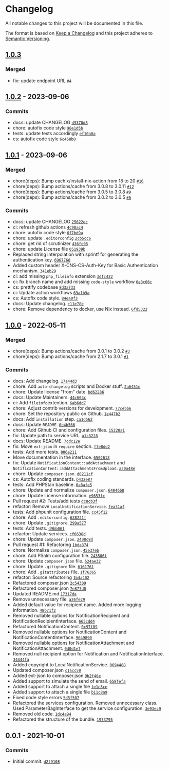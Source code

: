# Changelog

All notable changes to this project will be documented in this file.

The format is based on [Keep a Changelog](https://keepachangelog.com/en/1.0.0/)
and this project adheres to [Semantic Versioning](https://semver.org/spec/v2.0.0.html).

## [1.0.3](https://github.com/ecphp/cns-client-bundle/compare/1.0.2...1.0.3)

### Merged

- fix: update endpoint URL [`#4`](https://github.com/ecphp/cns-client-bundle/pull/4)

## [1.0.2](https://github.com/ecphp/cns-client-bundle/compare/1.0.1...1.0.2) - 2023-09-06

### Commits

- docs: update CHANGELOG [`d9378d8`](https://github.com/ecphp/cns-client-bundle/commit/d9378d83469f472c6251d93202cb770c8e8ebc46)
- chore: autofix code style [`98e1d5b`](https://github.com/ecphp/cns-client-bundle/commit/98e1d5b01d0f940b0cbef9940b7cefc6addc9af6)
- tests: update tests accordingly [`ef10a0a`](https://github.com/ecphp/cns-client-bundle/commit/ef10a0a1ca9b6ddfa5c0f5e0b2dc442fdeb39189)
- cs: autofix code style [`6c468b0`](https://github.com/ecphp/cns-client-bundle/commit/6c468b0c5aec9d8b9cfa74f6f0a21f397df7bee0)

## [1.0.1](https://github.com/ecphp/cns-client-bundle/compare/1.0.0...1.0.1) - 2023-09-06

### Merged

- chore(deps): Bump cachix/install-nix-action from 18 to 20 [`#16`](https://github.com/ecphp/cns-client-bundle/pull/16)
- chore(deps): Bump actions/cache from 3.0.8 to 3.0.11 [`#12`](https://github.com/ecphp/cns-client-bundle/pull/12)
- chore(deps): Bump actions/cache from 3.0.5 to 3.0.8 [`#9`](https://github.com/ecphp/cns-client-bundle/pull/9)
- chore(deps): Bump actions/cache from 3.0.2 to 3.0.5 [`#6`](https://github.com/ecphp/cns-client-bundle/pull/6)

### Commits

- docs: update CHANGELOG [`25622ec`](https://github.com/ecphp/cns-client-bundle/commit/25622ec6006c46b535dbce8672e9640f641b70c5)
- ci: refresh github actions [`4c98ac4`](https://github.com/ecphp/cns-client-bundle/commit/4c98ac4ca6b6871ba58f04081b6e801b0cc103d3)
- chore: autofix code style [`6f7bd9a`](https://github.com/ecphp/cns-client-bundle/commit/6f7bd9a1f12cfb0bcb823bb1b7ea79dcc2f54319)
- chore: update `.editorconfig` [`2cb5cc6`](https://github.com/ecphp/cns-client-bundle/commit/2cb5cc65400395632084b49c44fb008786e84852)
- chore: get rid of scrutinizer [`436fc05`](https://github.com/ecphp/cns-client-bundle/commit/436fc054ed969ae9f6c65ae29f6fb4a5d7c2d77a)
- chore: update License file [`051939b`](https://github.com/ecphp/cns-client-bundle/commit/051939b544319056244d27da927ac7ecbfeb50a8)
- Replaced string interpolation with sprintf for generating the authentication key. [`6967768`](https://github.com/ecphp/cns-client-bundle/commit/6967768a1e4e9c92312e510fcd4e7946cdc4b574)
- Added custom header X-CNS-CS-Auth-Key for Basic Authentication mechanism. [`341eb29`](https://github.com/ecphp/cns-client-bundle/commit/341eb29f1c1b4cc368e74d86d15c26e62d8409b0)
- ci: add missing `php_fileinfo` extension [`3dfc422`](https://github.com/ecphp/cns-client-bundle/commit/3dfc422f82e674255f948f6541045bc3f3641355)
- ci: fix branch name and add missing `code-style` workflow [`0e3c06c`](https://github.com/ecphp/cns-client-bundle/commit/0e3c06c549756adff65fbcc58196e76162733cd8)
- cs: prettify codebase [`8d3a733`](https://github.com/ecphp/cns-client-bundle/commit/8d3a7334a69991cd37b49b6b4383c679594d1451)
- ci: Update action workflows [`69a1b9a`](https://github.com/ecphp/cns-client-bundle/commit/69a1b9a968629db325b9e8de5819ec4414bbec91)
- cs: Autofix code style. [`84ea0f3`](https://github.com/ecphp/cns-client-bundle/commit/84ea0f31a4e4178f325d6d0b12da217605ba8ca2)
- docs: Update changelog. [`c11e78e`](https://github.com/ecphp/cns-client-bundle/commit/c11e78e90879840d34349ce73a1a954c82ecc99d)
- chore: Remove dependency to docker, use Nix instead. [`6fd5322`](https://github.com/ecphp/cns-client-bundle/commit/6fd532282f1e26cb4d7923be7233f10967c98ab9)

## [1.0.0](https://github.com/ecphp/cns-client-bundle/compare/0.0.1...1.0.0) - 2022-05-11

### Merged

- chore(deps): Bump actions/cache from 3.0.1 to 3.0.2 [`#3`](https://github.com/ecphp/cns-client-bundle/pull/3)
- chore(deps): Bump actions/cache from 2.1.7 to 3.0.1 [`#1`](https://github.com/ecphp/cns-client-bundle/pull/1)

### Commits

- docs: Add changelog. [`17a44d3`](https://github.com/ecphp/cns-client-bundle/commit/17a44d3823cfadee6b61bd6304acc5b78e341ac2)
- chore: Add `auto-changelog` scripts and Docker stuff. [`2a6451e`](https://github.com/ecphp/cns-client-bundle/commit/2a6451e29afa085a492d10f809c9fd5d7feb7255)
- chore: Update license "from" date. [`bd62286`](https://github.com/ecphp/cns-client-bundle/commit/bd6228647b9ca233796417063033bca9a4108861)
- docs: Update Maintainers. [`44c664c`](https://github.com/ecphp/cns-client-bundle/commit/44c664cbe59a815684b84f405ab2262d6f5c2773)
- ci: Add `fileinfo`extention. [`6ab6dd7`](https://github.com/ecphp/cns-client-bundle/commit/6ab6dd7dac0c201d3d55be15227f642b39ba72c9)
- chore: Adjust contrib versions for development. [`77cebb6`](https://github.com/ecphp/cns-client-bundle/commit/77cebb6f74fc775ca5bb2730b4df0b091318a9ce)
- chore: Set the repository public on Github. [`1e447b2`](https://github.com/ecphp/cns-client-bundle/commit/1e447b2b4315e15c628e78357ffae7a4fce0f204)
- docs: Add `installation` step. [`ca1d562`](https://github.com/ecphp/cns-client-bundle/commit/ca1d5623fb65fcc16a2321d8e70c4ea170ebfab0)
- docs: Update `README`. [`0e4b566`](https://github.com/ecphp/cns-client-bundle/commit/0e4b566288e0ed1a2d98f4ddbc29bb612bb76bdc)
- chore: Add Github CI and configuration files. [`15228a1`](https://github.com/ecphp/cns-client-bundle/commit/15228a188cec8ac5e3b07ab759a10f854f0c8744)
- fix: Update path to service URL. [`a1c8228`](https://github.com/ecphp/cns-client-bundle/commit/a1c8228908891b8804bfbd8a6835d45065f65a76)
- docs: Update README. [`7cdc12e`](https://github.com/ecphp/cns-client-bundle/commit/7cdc12e4cff63db3172e22c7fda773d24f647f9d)
- fix: Move `ext-json` in `require` section. [`f7e8dd2`](https://github.com/ecphp/cns-client-bundle/commit/f7e8dd27ab6579f3831d0d1876a348e394ea425d)
- tests: Add more tests. [`806e211`](https://github.com/ecphp/cns-client-bundle/commit/806e211f3b25fb2ebc206920e53fd8df20a4f3a8)
- Move documentation in the interface. [`6502613`](https://github.com/ecphp/cns-client-bundle/commit/65026137025930c3de0aad357b02747914717d6a)
- fix: Update `NotificationContent::addAttachment` and `NotificationContent::addAttachmentsFromUpload`. [`a30a48e`](https://github.com/ecphp/cns-client-bundle/commit/a30a48e181687655bc06f603be3375c0bb9762a0)
- chore: Update `composer.json`. [`d0211cf`](https://github.com/ecphp/cns-client-bundle/commit/d0211cf76ffd15faa6cf7961b1cf604113c4e9ff)
- cs: Autofix coding standards. [`b432e87`](https://github.com/ecphp/cns-client-bundle/commit/b432e87e7e5797d2f5d3578211afff47961b8c32)
- tests: Add PHPStan baseline. [`0a8afe5`](https://github.com/ecphp/cns-client-bundle/commit/0a8afe5baf9a4ab1fb8de8520d98cf2517e4290d)
- chore: Update and normalize `composer.json`. [`64046b8`](https://github.com/ecphp/cns-client-bundle/commit/64046b8d8a8aada56821d5c6cf864418228b84d9)
- chore: Update License information. [`e9653fc`](https://github.com/ecphp/cns-client-bundle/commit/e9653fc40f019e9f76c270e927edc0d487747094)
- Pull request #2: Tests/add tests [`dc8cb3f`](https://github.com/ecphp/cns-client-bundle/commit/dc8cb3f4ff1748ed5a050c2f7e2b141e6cb1f354)
- refactor: Remove `LocalNotificationService`. [`fea31af`](https://github.com/ecphp/cns-client-bundle/commit/fea31afc01f54e96b79970e847fd890a8cf25a2d)
- tests: Add phpunit configuration file. [`cc45f12`](https://github.com/ecphp/cns-client-bundle/commit/cc45f1210192ed26b6a563a2fb12b9bec089cf81)
- chore: Add `.editorconfig`. [`638221f`](https://github.com/ecphp/cns-client-bundle/commit/638221fdf90e30e9c973cc4a2162cab429845e74)
- chore: Update `.gitignore`. [`299a577`](https://github.com/ecphp/cns-client-bundle/commit/299a5773728527ea384b0cfd4e34aee91d45ef05)
- tests: Add tests. [`d9bb061`](https://github.com/ecphp/cns-client-bundle/commit/d9bb061a6e57a7357221272146dcd5084cc3e402)
- refactor: Update services. [`cf6638d`](https://github.com/ecphp/cns-client-bundle/commit/cf6638d35cc3cbb0441382cfec63c16cf75b2014)
- chore: Update `composer.json`. [`2408c8d`](https://github.com/ecphp/cns-client-bundle/commit/2408c8d4f1cd72fd52388ef1be57f625363522ba)
- Pull request #1: Refactoring [`1bda374`](https://github.com/ecphp/cns-client-bundle/commit/1bda37496965e21b00eb1ca4fa31f106d88398f8)
- chore: Normalize `composer.json`. [`45e37eb`](https://github.com/ecphp/cns-client-bundle/commit/45e37eb113c17fbe0a3b74817c257cea529bc400)
- chore: Add PSalm configuration file. [`243586f`](https://github.com/ecphp/cns-client-bundle/commit/243586faeb55a2a87010b3a93341615f78ec5cd3)
- chore: Update `composer.json` file. [`524ae32`](https://github.com/ecphp/cns-client-bundle/commit/524ae32f46f5552375d8d83712a2edb565289237)
- chore: Update `.gitignore` file. [`6161761`](https://github.com/ecphp/cns-client-bundle/commit/6161761c200956a66d8c60e6d065203efad14aac)
- chore: Add `.gitattributes` file. [`1f76365`](https://github.com/ecphp/cns-client-bundle/commit/1f763652dc0126a042159fdf031b9e4e473f24d4)
- refactor: Source refactoring [`1b4a402`](https://github.com/ecphp/cns-client-bundle/commit/1b4a402cdbf549a0aeb787d5225296f6cd18523e)
- Refactored composer.json [`2c54309`](https://github.com/ecphp/cns-client-bundle/commit/2c543090936e703601dfe320ae6748fc696d25c9)
- Refactored composer.json [`7e877d0`](https://github.com/ecphp/cns-client-bundle/commit/7e877d06c2b316242dd7f95ff60609769e01598e)
- Updated README.md [`17317da`](https://github.com/ecphp/cns-client-bundle/commit/17317da9e474c03bfdf538ebd11d1dc5704a7557)
- Remove unnecessary file. [`a26fe29`](https://github.com/ecphp/cns-client-bundle/commit/a26fe2985e27cc275a7329d76111ff5d5dfb744e)
- Added default value for recipient name. Added more logging information. [`48b71f2`](https://github.com/ecphp/cns-client-bundle/commit/48b71f212e2e4de12af27f0a9c2e97691100f4b2)
- Removed nullable options for NotificationRecipient and NotificationRecipientInterface. [`665cdd4`](https://github.com/ecphp/cns-client-bundle/commit/665cdd4c192a9a8b4ccc92b324d475c3eec48b78)
- Refactored NotificationContent. [`0c97f09`](https://github.com/ecphp/cns-client-bundle/commit/0c97f09c17828396c0c29f6984f7bcb3068e61c3)
- Removed nullable options for NotificationContent and NotificationContentInterface. [`9049890`](https://github.com/ecphp/cns-client-bundle/commit/9049890a400288684cc4bee6f468b3e75d9baa34)
- Removed nullable options for NotificationAttachment and NotificationAttachment. [`0d0d1e7`](https://github.com/ecphp/cns-client-bundle/commit/0d0d1e77a56b9cea18f77ea78a962713a156b9b7)
- Removed null recipient option for Notification and NotificationInterface. [`34444fa`](https://github.com/ecphp/cns-client-bundle/commit/34444fa25b8fb5d1d5c90eb428c078b78eb3e9dd)
- Added copyright to LocalNotificationService. [`0694488`](https://github.com/ecphp/cns-client-bundle/commit/0694488a988079a6c7d79b07dad979852d86b34a)
- Updated composer.json [`c1acc50`](https://github.com/ecphp/cns-client-bundle/commit/c1acc50bac4523cd0ef59dadfb342baaf4f3cad7)
- Added ext-json to composer.json [`9b2f46e`](https://github.com/ecphp/cns-client-bundle/commit/9b2f46e24a4c07e789fbe8865a7803c9ca371402)
- Added support to simulate the send of email. [`658fefa`](https://github.com/ecphp/cns-client-bundle/commit/658fefa0804051f383f14a02e362b06b9c468282)
- Added support to attach a single file [`fe1e5ce`](https://github.com/ecphp/cns-client-bundle/commit/fe1e5cee6805f1477613f767b2c5e3630edcf6ce)
- Added support to attach a single file [`b11c8a9`](https://github.com/ecphp/cns-client-bundle/commit/b11c8a9e55c55f491d0d9d17f7b81880361b425d)
- Fixed code style errors [`5d5f507`](https://github.com/ecphp/cns-client-bundle/commit/5d5f50779c00b7abc872d8d6b7aa26067cc9651e)
- Refactored the services configuration. Removed unnecessary class. Used ParameterBagInterface to get the service configuration. [`3e93ec9`](https://github.com/ecphp/cns-client-bundle/commit/3e93ec9718914773354a7be14f6c40cf8cdddd78)
- Removed old code. [`1dc4a94`](https://github.com/ecphp/cns-client-bundle/commit/1dc4a947749a095f66bce02a0d411b854379b847)
- Refactored the structure of the bundle. [`1973795`](https://github.com/ecphp/cns-client-bundle/commit/1973795a50ff96a64d026a5cc9f28a7b0dc43ac9)

## 0.0.1 - 2021-10-01

### Commits

- Initial commit. [`d2f9108`](https://github.com/ecphp/cns-client-bundle/commit/d2f9108b2514491e3d4e5d1ee6a5bf914211862b)
